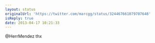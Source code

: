 ```yaml
---
layout: status
originalUrl: 'https://twitter.com/marcgg/status/324467661079707648'
isReply: true
date: 2013-04-17 10:21:33
---
```


@HerrMendez thx
